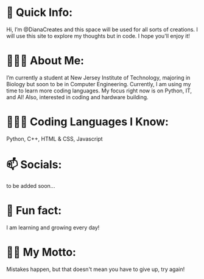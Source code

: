 # 🖤 Quick Info:
Hi, I’m @DianaCreates and this space will be used for all sorts of creations. I will use this site to explore my thoughts but in code. I hope you'll enjoy it!

# 💁🏾‍♀️ About Me:
I’m currently a student at New Jersey Institute of Technology, majoring in Biology but soon to be in Computer Engineering. Currently, I am using my time to learn more coding languages.
My focus right now is on Python, IT, and AI! Also, interested in coding and hardware building.

# 🧑🏾‍💻 Coding Languages I Know: 
Python, C++, HTML & CSS, Javascript

# 📫 Socials:
to be added soon...
  
# 💙 Fun fact:
I am learning and growing every day!

# 🤌🏾 My Motto: 
Mistakes happen, but that doesn't mean you have to give up, try again! 

<!---
DianaCreates/DianaCreates is a ✨ special ✨ repository because its `README.md` (this file) appears on your GitHub profile.
You can click the Preview link to take a look at your changes.
--->
